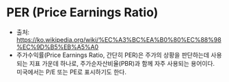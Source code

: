 # PER (Price Earnings Ratio)
* 출처: https://ko.wikipedia.org/wiki/%EC%A3%BC%EA%B0%80%EC%88%98%EC%9D%B5%EB%A5%A0  
* 주가수익률(Price Earnings Ratio, 간단히 PER)은 주가의 상황을 판단하는데 사용되는 지표 가운데 하나로, 주가순자산비율(PBR)과 함께 자주 사용되는 용어이다.  
미국에서는 P/E 또는 PE로 표시하기도 한다.  
